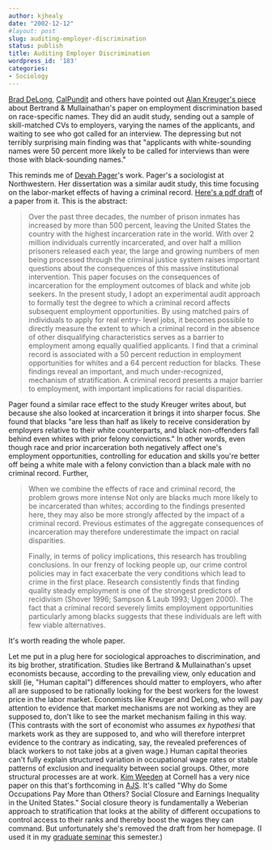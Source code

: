 ```yaml
---
author: kjhealy
date: "2002-12-12"
#layout: post
slug: auditing-employer-discrimination
status: publish
title: Auditing Employer Discrimination
wordpress_id: '183'
categories:
- Sociology
---
```


[Brad DeLong](http://www.j-bradford-delong.net/movable_type/archives/001253.html "Yes, Virginia, There Is Racial Discrimination in America: Archive Entry From Brad DeLong's Webjournal"), [CalPundit](http://calpundit.blogspot.com/2002_12_08_calpundit_archive.html#85900987) and others have pointed out [Alan Kreuger's piece](http://www.nytimes.com/2002/12/12/business/12SCEN.html?pagewanted=print&position=top) about Bertrand & Mullainathan's paper on employment discrimination based on race-specific names. They did an audit study, sending out a sample of skill-matched CVs to employers, varying the names of the applicants, and waiting to see who got called for an interview. The depressing but not terribly surprising main finding was that "applicants with white-sounding names were 50 percent more likely to be called for interviews than were those with black-sounding names."

This reminds me of [Devah Pager](http://www.cas.northwestern.edu/sociology/faculty/pager.html)'s work. Pager's a sociologist at Northwestern. Her dissertation was a similar audit study, this time focusing on the labor-market effects of having a criminal record. [Here's a pdf draft](http://www.northwestern.edu/ipr/publications/papers/pageraudit.pdf) of a paper from it. This is the abstract:

> Over the past three decades, the number of prison inmates has increased by more than 500 percent, leaving the United States the country with the highest incarceration rate in the world. With over 2 million individuals currently incarcerated, and over half a million prisoners released each year, the large and growing numbers of men being processed through the criminal justice system raises important questions about the consequences of this massive institutional intervention. This paper focuses on the consequences of incarceration for the employment outcomes of black and white job seekers. In the present study, I adopt an experimental audit approach to formally test the degree to which a criminal record affects subsequent employment opportunities. By using matched pairs of individuals to apply for real entry- level jobs, it becomes possible to directly measure the extent to which a criminal record in the absence of other disqualifying characteristics serves as a barrier to employment among equally qualified applicants. I find that a criminal record is associated with a 50 percent reduction in employment opportunities for whites and a 64 percent reduction for blacks. These findings reveal an important, and much under-recognized, mechanism of stratification. A criminal record presents a major barrier to employment, with important implications for racial disparities.

Pager found a similar race effect to the study Kreuger writes about, but because she also looked at incarceration it brings it into sharper focus. She found that blacks "are less than half as likely to receive consideration by employers relative to their white counterparts, and black non-offenders fall behind even whites with prior felony convictions." In other words, even though race and prior incarceration both negatively affect one's employment opportunities, controlling for education and skills you're better off being a white male with a felony conviction than a black male with no criminal record. Further,

> When we combine the effects of race and criminal record, the problem grows more intense Not only are blacks much more likely to be incarcerated than whites; according to the findings presented here, they may also be more strongly affected by the impact of a criminal record. Previous estimates of the aggregate consequences of incarceration may therefore underestimate the impact on racial disparities.
>
> Finally, in terms of policy implications, this research has troubling conclusions. In our frenzy of locking people up, our crime control policies may in fact exacerbate the very conditions which lead to crime in the first place. Research consistently finds that finding quality steady employment is one of the strongest predictors of recidivism (Shover 1996; Sampson & Laub 1993; Uggen 2000). The fact that a criminal record severely limits employment opportunities particularly among blacks suggests that these individuals are left with few viable alternatives.

It's worth reading the whole paper.

Let me put in a plug here for sociological approaches to discrimination, and its big brother, stratification. Studies like Bertrand & Mullainathan's upset economists because, according to the prevailing view, only education and skill (ie, "Human capital") differences should matter to employers, who after all are supposed to be rationally looking for the best workers for the lowest price in the labor market. Economists like Kreuger and DeLong, who will pay attention to evidence that market mechanisms are not working as they are supposed to, don't like to see the market mechanism failing in this way. (This contrasts with the sort of economist who assumes *ex hypothesi* that markets work as they are supposed to, and who will therefore interpret evidence to the contrary as indicating, say, the revealed preferences of black workers to not take jobs at a given wage.) Human capital theories can't fully explain structured variation in occupational wage rates or stable patterns of exclusion and inequality between social groups. Other, more structural processes are at work. [Kim Weeden](http://people.cornell.edu/pages/kw74/) at Cornell has a very nice paper on this that's forthcoming in [AJS](http://www.journals.uchicago.edu/AJS/home.html). It's called "Why do Some Occupations Pay More than Others? Social Closure and Earnings Inequality in the United States." Social closure theory is fundamentally a Weberian approach to stratification that looks at the ability of different occupations to control access to their ranks and thereby boost the wages they can command. But unfortunately she's removed the draft from her homepage. (I used it in my [graduate seminar](http://fiachra.soc.arizona.edu/files/teaching/fall02/soc596i/econ-soc-syllabus.pdf) this semester.)
